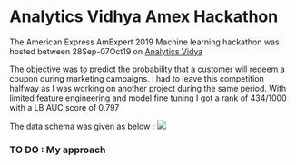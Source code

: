 Analytics Vidhya Amex Hackathon
===============================

The American Express AmExpert 2019 Machine learning hackathon was hosted
between 28Sep-07Oct19 on [Analytics
Vidya](https://datahack.analyticsvidhya.com/contest/amexpert-2019-machine-learning-hackathon/)

The objective was to predict the probability that a customer will redeem
a coupon during marketing campaigns. I had to leave this competition halfway as I was working on another project during the same period.
With limited feature engineering and model fine tuning I got a rank of
434/1000 with a LB AUC score of 0.797

The data schema was given as below :
![](/Mac%20Backup/OneDrive/R/Competitions/AV/20190928_Amex-campaigns/400_extras/Amexpert2019_Schema_diagram.png)

### TO DO : My approach
